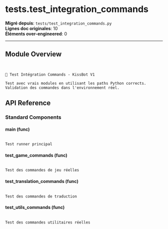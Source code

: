 # tests.test_integration_commands

**Migré depuis**: `tests/test_integration_commands.py`  
**Lignes doc originales**: 10  
**Éléments over-engineered**: 0  

---

## Module Overview

```text


🧪 Test Intégration Commands - KissBot V1

Test avec vrais modules en utilisant les paths Python corrects.
Validation des commandes dans l'environnement réel.

```

## API Reference

### Standard Components

#### main (func)

```text

Test runner principal

```

#### test_game_commands (func)

```text

Test des commandes de jeu réelles

```

#### test_translation_commands (func)

```text

Test des commandes de traduction

```

#### test_utils_commands (func)

```text

Test des commandes utilitaires réelles

```
